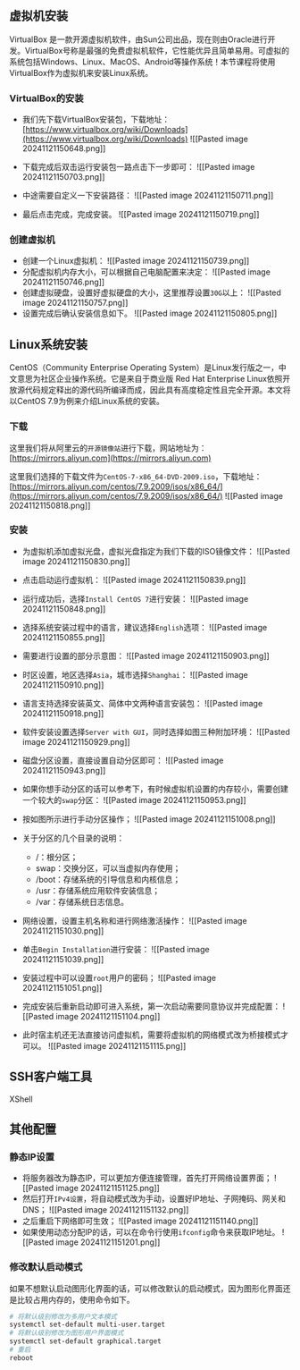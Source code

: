 ## 虚拟机安装
VirtualBox 是一款开源虚拟机软件，由Sun公司出品，现在则由Oracle进行开发。VirtualBox号称是最强的免费虚拟机软件，它性能优异且简单易用。可虚拟的系统包括Windows、Linux、MacOS、Android等操作系统！本节课程将使用VirtualBox作为虚拟机来安装Linux系统。
### VirtualBox的安装
- 我们先下载VirtualBox安装包，下载地址：[https://www.virtualbox.org/wiki/Downloads](https://www.virtualbox.org/wiki/Downloads)
![[Pasted image 20241121150648.png]]

- 下载完成后双击运行安装包一路点击下一步即可：
![[Pasted image 20241121150703.png]]
- 中途需要自定义一下安装路径：
![[Pasted image 20241121150711.png]]
- 最后点击完成，完成安装。
![[Pasted image 20241121150719.png]]
### 创建虚拟机
- 创建一个Linux虚拟机：
![[Pasted image 20241121150739.png]]
- 分配虚拟机内存大小，可以根据自己电脑配置来决定：
![[Pasted image 20241121150746.png]]
- 创建虚拟硬盘，设置好虚拟硬盘的大小，这里推荐设置`30G`以上：
![[Pasted image 20241121150757.png]]
- 设置完成后确认安装信息如下。
![[Pasted image 20241121150805.png]]
## Linux系统安装

CentOS（Community Enterprise Operating System）是Linux发行版之一，中文意思为社区企业操作系统。它是来自于商业版 Red Hat Enterprise Linux依照开放源代码规定释出的源代码所编译而成，因此具有高度稳定性且完全开源。本文将以CentOS 7.9为例来介绍Linux系统的安装。
### 下载

  这里我们将从阿里云的`开源镜像站`进行下载，网站地址为：[https://mirrors.aliyun.com](https://mirrors.aliyun.com)

这里我们选择的下载文件为`CentOS-7-x86_64-DVD-2009.iso`，下载地址：[https://mirrors.aliyun.com/centos/7.9.2009/isos/x86_64/](https://mirrors.aliyun.com/centos/7.9.2009/isos/x86_64/)
![[Pasted image 20241121150818.png]]
### 安装
- 为虚拟机添加虚拟光盘，虚拟光盘指定为我们下载的ISO镜像文件：
![[Pasted image 20241121150830.png]]
- 点击启动运行虚拟机：
![[Pasted image 20241121150839.png]]
- 运行成功后，选择`Install CentOS 7`进行安装：
![[Pasted image 20241121150848.png]]
- 选择系统安装过程中的语言，建议选择`English`选项：
![[Pasted image 20241121150855.png]]
- 需要进行设置的部分示意图：
![[Pasted image 20241121150903.png]]
- 时区设置，地区选择`Asia`，城市选择`Shanghai`：
![[Pasted image 20241121150910.png]]
- 语言支持选择安装英文、简体中文两种语言安装包：
![[Pasted image 20241121150918.png]]
- 软件安装设置选择`Server with GUI`，同时选择如图三种附加环境：
![[Pasted image 20241121150929.png]]
- 磁盘分区设置，直接设置自动分区即可：
![[Pasted image 20241121150943.png]]
- 如果你想手动分区的话可以参考下，有时候虚拟机设置的内存较小，需要创建一个较大的`swap`分区：
![[Pasted image 20241121150953.png]]
- 按如图所示进行手动分区操作；
![[Pasted image 20241121151008.png]]
- 关于分区的几个目录的说明：
	- /：根分区；
	- swap：交换分区，可以当虚拟内存使用；
	- /boot：存储系统的引导信息和内核信息；
	- /usr：存储系统应用软件安装信息；
	- /var：存储系统日志信息。

- 网络设置，设置主机名称和进行网络激活操作：
![[Pasted image 20241121151030.png]]
- 单击`Begin Installation`进行安装：
![[Pasted image 20241121151039.png]]
- 安装过程中可以设置`root`用户的密码；
![[Pasted image 20241121151051.png]]
- 完成安装后重新启动即可进入系统，第一次启动需要同意协议并完成配置：
![[Pasted image 20241121151104.png]]
- 此时宿主机还无法直接访问虚拟机，需要将虚拟机的网络模式改为桥接模式才可以。
![[Pasted image 20241121151115.png]]
## SSH客户端工具
XShell
## 其他配置
### 静态IP设置
- 将服务器改为静态IP，可以更加方便连接管理，首先打开网络设置界面；
![[Pasted image 20241121151125.png]]
- 然后打开`IPv4设置`，将自动模式改为手动，设置好IP地址、子网掩码、网关和DNS；
![[Pasted image 20241121151132.png]]
- 之后重启下网络即可生效；
![[Pasted image 20241121151140.png]]
- 如果使用动态分配IP的话，可以在命令行使用`ifconfig`命令来获取IP地址。
![[Pasted image 20241121151201.png]]
### 修改默认启动模式

如果不想默认启动图形化界面的话，可以修改默认的启动模式，因为图形化界面还是比较占用内存的，使用命令如下。
```bash
# 将默认级别修改为多用户文本模式
systemctl set-default multi-user.target
# 将默认级别修改为图形用户界面模式
systemctl set-default graphical.target
# 重启
reboot
```